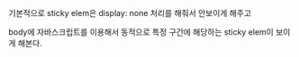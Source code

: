기본적으로 sticky elem은 display: none 처리를 해줘서 안보이게 해주고

body에 자바스크립트를 이용해서 동적으로 특정 구간에 해당하는 sticky elem이 보이게 해본다.

